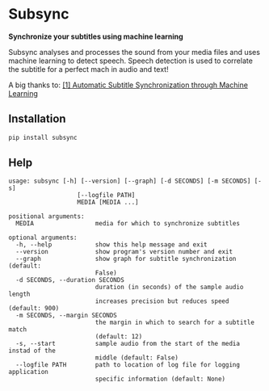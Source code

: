 # Subsync
**Synchronize your subtitles using machine learning**

Subsync analyses and processes the sound from your media files and uses machine learning to detect speech. Speech detection is used to correlate the subtitle for a perfect mach in audio and text!

A big thanks to:
[[1] Automatic Subtitle Synchronization through Machine Learning](https://machinelearnings.co/automatic-subtitle-synchronization-e188a9275617) 

## Installation
```bash
pip install subsync
```

## Help
```
usage: subsync [-h] [--version] [--graph] [-d SECONDS] [-m SECONDS] [-s]
                   [--logfile PATH]
                   MEDIA [MEDIA ...]

positional arguments:
  MEDIA                 media for which to synchronize subtitles

optional arguments:
  -h, --help            show this help message and exit
  --version             show program's version number and exit
  --graph               show graph for subtitle synchronization (default:
                        False)
  -d SECONDS, --duration SECONDS
                        duration (in seconds) of the sample audio length
                        increases precision but reduces speed (default: 900)
  -m SECONDS, --margin SECONDS
                        the margin in which to search for a subtitle match
                        (default: 12)
  -s, --start           sample audio from the start of the media instad of the
                        middle (default: False)
  --logfile PATH        path to location of log file for logging application
                        specific information (default: None)
```

